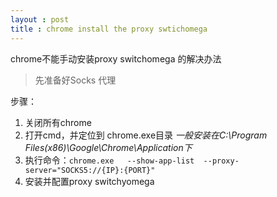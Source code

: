 ```yaml
---
layout : post  
title : chrome install the proxy swtichomega
---
```


chrome不能手动安装proxy switchomega 的解决办法
> 先准备好Socks 代理  

步骤：
1. 关闭所有chrome
2. 打开cmd，并定位到 chrome.exe目录  *一般安装在C:\Program Files(x86)\Google\Chrome\Application下*
2. 执行命令：`chrome.exe   --show-app-list  --proxy-server="SOCKS5://{IP}:{PORT}"`
3. 安装并配置proxy switchyomega


